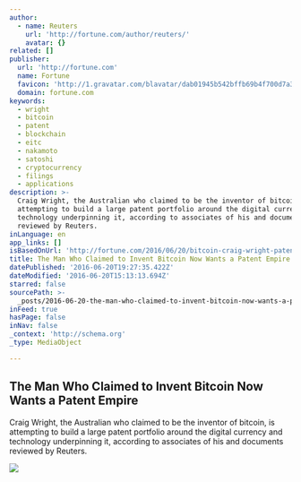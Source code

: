 ```yaml
---
author:
  - name: Reuters
    url: 'http://fortune.com/author/reuters/'
    avatar: {}
related: []
publisher:
  url: 'http://fortune.com'
  name: Fortune
  favicon: 'http://1.gravatar.com/blavatar/dab01945b542bffb69b4f700d7a35f8f?s=16'
  domain: fortune.com
keywords:
  - wright
  - bitcoin
  - patent
  - blockchain
  - eitc
  - nakamoto
  - satoshi
  - cryptocurrency
  - filings
  - applications
description: >-
  Craig Wright, the Australian who claimed to be the inventor of bitcoin, is
  attempting to build a large patent portfolio around the digital currency and
  technology underpinning it, according to associates of his and documents
  reviewed by Reuters.
inLanguage: en
app_links: []
isBasedOnUrl: 'http://fortune.com/2016/06/20/bitcoin-craig-wright-patent/'
title: The Man Who Claimed to Invent Bitcoin Now Wants a Patent Empire
datePublished: '2016-06-20T19:27:35.422Z'
dateModified: '2016-06-20T15:13:13.694Z'
starred: false
sourcePath: >-
  _posts/2016-06-20-the-man-who-claimed-to-invent-bitcoin-now-wants-a-patent-emp.md
inFeed: true
hasPage: false
inNav: false
_context: 'http://schema.org'
_type: MediaObject

---
```

<article style=""><h1>The Man Who Claimed to Invent Bitcoin Now Wants a Patent Empire</h1><p>Craig Wright, the Australian who claimed to be the inventor of bitcoin, is attempting to build a large patent portfolio around the digital currency and technology underpinning it, according to associates of his and documents reviewed by Reuters.</p><img src="https://fortunedotcom.files.wordpress.com/2016/05/bitcoin2.jpg?w=1024" /></article>